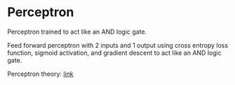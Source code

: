 # Perceptron
Perceptron trained to act like an AND logic gate.

Feed forward perceptron with 2 inputs and 1 output using cross entropy loss function, sigmoid activation, and gradient descent to act like an AND logic gate.

Perceptron theory: [link](https://en.wikipedia.org/wiki/Perceptron)
